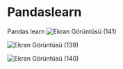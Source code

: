 # Pandaslearn
Pandas learn
![Ekran Görüntüsü (141)](https://github.com/cerenaktas1/Pandaslearn/assets/159536442/e5ba881e-0c19-4702-88fb-4023baca5969)

![Ekran Görüntüsü (139)](https://github.com/cerenaktas1/Pandaslearn/assets/159536442/0e2c915a-7444-43e9-8f24-911acfdad548)

![Ekran Görüntüsü (140)](https://github.com/cerenaktas1/Pandaslearn/assets/159536442/04983a92-c7dd-43a9-84a5-b50cb092dd48)
